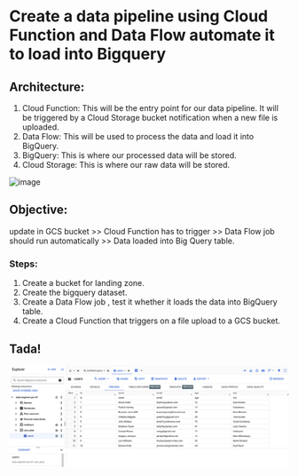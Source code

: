 # Create a data pipeline using Cloud Function and Data Flow automate it to load into Bigquery

## Architecture:
1. Cloud Function: This will be the entry point for our data pipeline. It will be triggered
by a Cloud Storage bucket notification when a new file is uploaded.
2. Data Flow: This will be used to process the data and load it into BigQuery.
3. BigQuery: This is where our processed data will be stored.
4. Cloud Storage: This is where our raw data will be stored.


![image](https://github.com/user-attachments/assets/d5af91e4-24f0-4280-bcce-45bea4426810)


## Objective:

update in GCS bucket >> Cloud Function has to trigger >> Data Flow job should run automatically >> Data loaded into Big Query table.

### Steps:
1. Create a bucket for landing zone.
2. Create the bigquery dataset.
3. Create a Data Flow job , test it whether it loads the data into BigQuery table.
4. Create a Cloud Function that triggers on a file upload to a GCS bucket.


## Tada!

![alt text](image.png)
